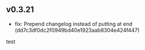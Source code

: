 ## v0.3.21

- fix: Prepend changelog instead of putting at end (dd7c3df0dc2f0949bd40e1923aab8304e424f447)

test
